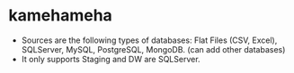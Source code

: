 # kamehameha
* Sources are the following types of databases: Flat Files (CSV, Excel), SQLServer, MySQL, PostgreSQL, MongoDB. (can add other databases)
* It only supports Staging and DW are SQLServer.
